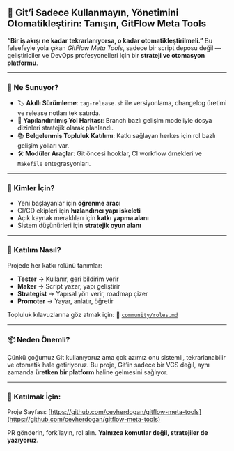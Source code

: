 ## 🧠 Git’i Sadece Kullanmayın, Yönetimini Otomatikleştirin: Tanışın, GitFlow Meta Tools

**“Bir iş akışı ne kadar tekrarlanıyorsa, o kadar otomatikleştirilmeli.”**
Bu felsefeyle yola çıkan *GitFlow Meta Tools*, sadece bir script deposu değil — geliştiriciler ve DevOps profesyonelleri için bir **strateji ve otomasyon platformu**.

---

### 🚀 Ne Sunuyor?

* 🏷 **Akıllı Sürümleme**: `tag-release.sh` ile versiyonlama, changelog üretimi ve release notları tek satırda.
* 🧭 **Yapılandırılmış Yol Haritası**: Branch bazlı gelişim modeliyle dosya dizinleri stratejik olarak planlandı.
* 📚 **Belgelenmiş Topluluk Katılımı**: Katkı sağlayan herkes için rol bazlı gelişim yolları var.
* 🛠 **Modüler Araçlar**: Git öncesi hooklar, CI workflow örnekleri ve `Makefile` entegrasyonları.

---

### 🧩 Kimler İçin?

* Yeni başlayanlar için **öğrenme aracı**
* CI/CD ekipleri için **hızlandırıcı yapı iskeleti**
* Açık kaynak meraklıları için **katkı yapma alanı**
* Sistem düşünürleri için **stratejik oyun alanı**

---

### 👥 Katılım Nasıl?

Projede her katkı rolünü tanımlar:

* **Tester** → Kullanır, geri bildirim verir
* **Maker** → Script yazar, yapı geliştirir
* **Strategist** → Yapısal yön verir, roadmap çizer
* **Promoter** → Yayar, anlatır, öğretir

Topluluk kılavuzlarına göz atmak için:
📁 [`community/roles.md`](https://github.com/cevherdogan/gitflow-meta-tools/blob/main/community/roles.md)

---

### 📦 Neden Önemli?

Çünkü çoğumuz Git kullanıyoruz ama çok azımız onu sistemli, tekrarlanabilir ve otomatik hale getiriyoruz.
Bu proje, Git’in sadece bir VCS değil, aynı zamanda **üretken bir platform** haline gelmesini sağlıyor.

---

### 🔗 Katılmak İçin:

Proje Sayfası:
[https://github.com/cevherdogan/gitflow-meta-tools](https://github.com/cevherdogan/gitflow-meta-tools)

PR gönderin, fork’layın, rol alın.
**Yalnızca komutlar değil, stratejiler de yazıyoruz.**
